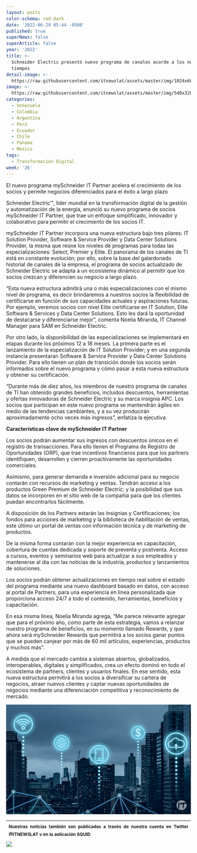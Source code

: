 ```yaml
---
layout: posts
color-schema: red-dark
date: '2022-06-29 05:44 -0500'
published: true
superNews: false
superArticle: false
year: '2022'
title: >-
  Schneider Electric presentó nuevo programa de canales acorde a los nuevos
  tiempos
detail-image: >-
  https://raw.githubusercontent.com/itnewslat/assets/master/img/1024x680/ciudades-inteligentes-g.jpg
image: >-
  https://raw.githubusercontent.com/itnewslat/assets/master/img/540x320/ciudades-inteligentes-p.jpg
categories:
  - Venezuela
  - Colombia
  - Argentina
  - Perú
  - Ecuador
  - Chile
  - Panama
  - Mexico
tags:
  - Transformación Digital
week: '26'
---
```

El nuevo programa mySchneider IT Partner acelera el crecimiento de los socios y permite negocios diferenciados para el éxito a largo plazo

Schneider Electric™, líder mundial en la transformación digital de la gestión y automatización de la energía, anunció su nuevo programa de socios mySchneider IT Partner, que trae un enfoque simplificado, innovador y colaborativo para permitir el crecimiento de los socios IT.

mySchneider IT Partner incorpora una nueva estructura bajo tres pilares: IT Solution Provider, Software & Service Provider y Data Center Solutions Provider, la misma que reúne los niveles de programas para todas las especializaciones: Select, Premier y Elite.
El panorama de los canales de TI está en constante evolución; por ello, sobre la base del galardonado historial de canales de la empresa, el programa de socios actualizado de Schneider Electric se adapta a un ecosistema dinámico al permitir que los socios crezcan y diferencien su negocio a largo plazo.

“Esta nueva estructura admitirá una o más especializaciones con el mismo nivel de programa, es decir brindaremos a nuestros socios la flexibilidad de certificarse en función de sus capacidades actuales y aspiraciones futuras. Por ejemplo, veremos socios con nivel Elite certificarse en IT Solution, Elite Software & Services y Data Center Solutions. Esto les dará la oportunidad de destacarse y diferenciarse mejor”, comenta Noelia Miranda, IT Channel Manager para SAM en Schneider Electric. 

Por otro lado, la disponibilidad de las especializaciones se implementará en etapas durante los próximos 12 a 18 meses. La primera parte es el lanzamiento de la especialización de IT Solution Provider; y en una segunda instancia presentaran Software & Service Provider y Data Center Solutions Provider. Para ello tienen un plan de transición donde los socios serán informados sobre el nuevo programa y cómo pasar a esta nueva estructura y obtener su certificación. 

“Durante más de diez años, los miembros de nuestro programa de canales de TI han obtenido grandes beneficios, incluidos descuentos, herramientas y ofertas innovadoras de Schneider Electric y su marca insignia APC. Los socios que participan en este nuevo programa se mantendrán ágiles en medio de las tendencias cambiantes, y a su vez producirán aproximadamente ocho veces más ingresos”, enfatiza la ejecutiva.

**Características clave de mySchneider IT Partner**

Los socios podrán aumentar sus ingresos con descuentos únicos en el registro de transacciones. Para ello tienen el Programa de Registro de Oportunidades (ORP), que trae incentivos financieros para que los partners identifiquen, desarrollen y cierren proactivamente las oportunidades comerciales.

Asimismo, para generar demanda e inversión adicional para su negocio contarán con recursos de marketing y ventas. Tendrán acceso a los productos Green Premium de Schneider Electric; y la posibilidad que sus datos se incorporen en el sitio web de la compañía para que los clientes puedan encontrarlos fácilmente.

A disposición de los Partners estarán  las Insignias y Certificaciones; los fondos para acciones de marketing y la biblioteca de habilitación de ventas, este último un portal de ventas con información técnica y de marketing de productos.

De la misma forma contarán con la mejor experiencia en capacitación, cobertura de cuentas dedicada y soporte de preventa y postventa. Acceso a cursos, eventos y seminarios web para actualizar a sus empleados y mantenerse al día con las noticias de la industria, productos y lanzamientos de soluciones.

Los socios podrán obtener actualizaciones en tiempo real sobre el estado del programa mediante una nuevo dashboard basado en datos, con acceso al portal de Partners, para una experiencia en línea personalizada que proporciona acceso 24/7 a todo el contenido, herramientas, beneficios y capacitación.

En esa misma línea, Noelia Miranda agrega, “Me parece relevante agregar que para el próximo año, como parte de esta estrategia, vamos a relanzar nuestro programa de beneficios, en su momento llamado Rewards, y que ahora será mySchneider Rewards que permitirá a los socios ganar puntos que se pueden canjear por más de 60 mil artículos, experiencias, productos y muchos más”.

A medida que el mercado cambia a sistemas abiertos, globalizados, interoperables, digitales y simplificados, crea un efecto dominó en todo el ecosistema de partners, clientes y usuarios finales. En ese sentido, esta nueva estructura permitirá a los socios a diversificar su cartera de negocios, atraer nuevos clientes y captar nuevas oportunidades de negocios mediante una diferenciación competitiva y reconocimiento de mercado.

![](https://raw.githubusercontent.com/itnewslat/assets/master/img/540x320/ciudades-inteligentes-p.jpg)

<table style="height: 42px;" width="569">
<tbody>
<tr>
<td style="text-align: justify;"><sub><strong>Nuestras noticias también son publicadas a través de nuestra cuenta en Twitter <a href="https://twitter.com/itnewslat?lang=es">@ITNEWSLAT</a> y en la aplicación <a href="https://squidapp.co/en/">SQUID</a></strong></sub></td>
</tr>
</tbody>
</table>

<img src="https://tracker.metricool.com/c3po.jpg?hash=56f88a41e39ab42c063cc51676587a04"/>